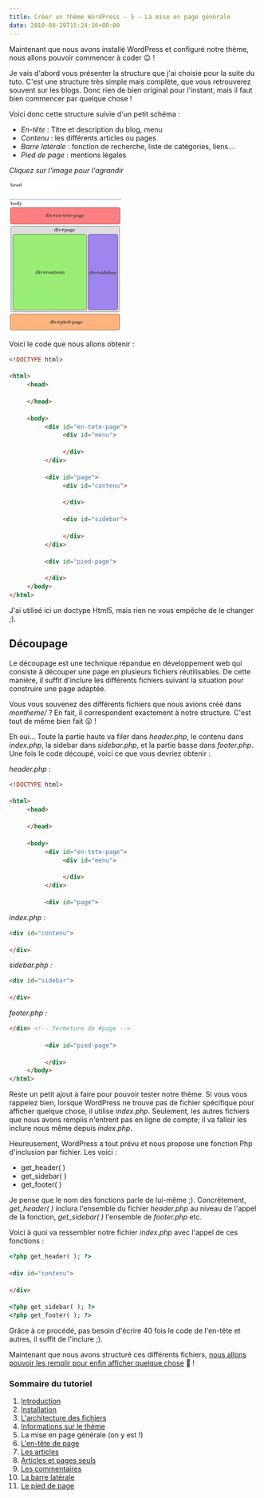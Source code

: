 ```yaml
---
title: Créer un thème WordPress – 5 – La mise en page générale
date: 2010-08-29T15:24:16+00:00
---
```


Maintenant que nous avons installé WordPress et configuré notre thème, nous allons pouvoir commencer à coder 😉 !

Je vais d'abord vous présenter la structure que j'ai choisie pour la suite du tuto. C'est une structure très simple mais complète, que vous retrouverez souvent sur les blogs. Donc rien de bien original pour l'instant, mais il faut bien commencer par quelque chose !

Voici donc cette structure suivie d'un petit schéma :

*   _En-tête_ : Titre et description du blog, menu
*   _Contenu_ : les différents articles ou pages
*   _Barre latérale_ : fonction de recherche, liste de catégories, liens...
*   _Pied de page_ : mentions légales

_Cliquez sur l'image pour l'agrandir_

![](./creer-un-theme-wordpress-5-la-mise-en-page-generale/37cdb8.jpg "structure xhtml")

Voici le code que nous allons obtenir :

```html
<!DOCTYPE html>

<html>
     <head>

     </head>

     <body>
          <div id="en-tete-page">
               <div id="menu">

               </div>
          </div>

          <div id="page">
               <div id="contenu">

               </div>

               <div id="sidebar">

               </div>
          </div>

          <div id="pied-page">

          </div>
     </body>
</html>
```

J'ai utilisé ici un doctype Html5, mais rien ne vous empêche de le changer ;).

## Découpage

Le découpage est une technique répandue en développement web qui consiste à découper une page en plusieurs fichiers réutilisables. De cette manière, il suffit d'inclure les différents fichiers suivant la situation pour construire une page adaptée.

Vous vous souvenez des différents fichiers que nous avions créé dans _montheme/_ ? En fait, il correspondent exactement à notre structure. C'est tout de même bien fait 😛 !

Eh oui... Toute la partie haute va filer dans _header.php_, le contenu dans _index.php_, la sidebar dans _sidebar.php_, et la partie basse dans _footer.php_. Une fois le code découpé, voici ce que vous devriez obtenir :

_header.php :_

```html
<!DOCTYPE html>

<html>
     <head>

     </head>

     <body>
          <div id="en-tete-page">
               <div id="menu">

               </div>
          </div>

          <div id="page">
```

_index.php :_

```html
<div id="contenu">

</div>
```

_sidebar.php :_

```html
<div id="sidebar">

</div>
```

_footer.php :_

```html
</div> <!-- fermeture de #page --> 

          <div id="pied-page">

          </div>
     </body>
</html>
```

Reste un petit ajout à faire pour pouvoir tester notre thème. Si vous vous rappelez bien, lorsque WordPress ne trouve pas de fichier spécifique pour afficher quelque chose, il utilise _index.php_. Seulement, les autres fichiers que nous avons remplis n'entrent pas en ligne de compte; il va falloir les inclure nous même depuis _index.php_.

Heureusement, WordPress a tout prévu et nous propose une fonction Php d'inclusion par fichier. Les voici :

*   get\_header( )
*   get\_sidebar( )
*   get\_footer( )

Je pense que le nom des fonctions parle de lui-même ;). Concrètement, _get\_header( )_ inclura l'ensemble du fichier _header.php_ au niveau de l'appel de la fonction, _get\_sidebar( )_ l'ensemble de _footer.php_ etc.

Voici à quoi va ressembler notre fichier _index.php_ avec l'appel de ces fonctions :

```html
<?php get_header( ); ?>

<div id="contenu">

</div>

<?php get_sidebar( ); ?>
<?php get_footer( ); ?>
```

Grâce à ce procédé, pas besoin d'écrire 40 fois le code de l'en-tête et autres, il suffit de l'inclure ;).

Maintenant que nous avons structuré ces différents fichiers, [nous allons pouvoir les remplir pour enfin afficher quelque chose](/archives/creer-un-theme-wordpress-6-len-tete-de-page) 🙂 !

### Sommaire du tutoriel

1.  [Introduction](/archives/creer-un-theme-wordpress-1-introduction)
2.  [Installation](/archives/creer-un-theme-wordpress-2-installation)
3.  [L'architecture des fichiers](/archives/creer-un-theme-wordpress-3-larchitecture-des-fichiers)
4.  [Informations sur le thème](/archives/creer-un-theme-wordpress-4-informations-sur-le-theme)
5.  La mise en page générale (on y est !)
6.  [L'en-tête de page](/archives/creer-un-theme-wordpress-6-len-tete-de-page)
7.  [Les articles](/archives/creer-un-theme-wordpress-7-les-articles)
8.  [Articles et pages seuls](/archives/creer-un-theme-wordpress-8-articles-et-pages-seuls)
9.  [Les commentaires](/archives/creer-un-theme-wordpress-9-les-commentaires)
10.  [La barre latérale](/archives/creer-un-theme-wordpress-10-la-barre-laterale)
11.  [Le pied de page](/archives/creer-un-theme-wordpress-11-le-pied-de-page)